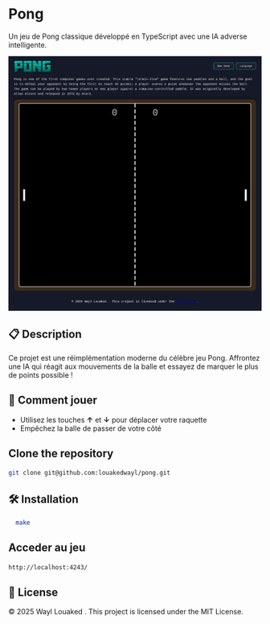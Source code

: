 # Pong

Un jeu de Pong classique développé en TypeScript avec une IA adverse intelligente.

<p align="center">
  <img src="images/Pong_layout.png" alt="Pong Layout">
</p>

## 📋 Description

Ce projet est une réimplémentation moderne du célèbre jeu Pong. Affrontez une IA qui réagit aux mouvements de la balle et essayez de marquer le plus de points possible !

## 🎯 Comment jouer

- Utilisez les touches **↑** et **↓** pour déplacer votre raquette
- Empêchez la balle de passer de votre côté

## Clone the repository
```bash
git clone git@github.com:louakedwayl/pong.git
```

## 🛠️ Installation

```bash
  make
```

## Acceder au jeu

```bash
http://localhost:4243/
```

## 📝 License

© 2025 Wayl Louaked . This project is licensed under the MIT License. 
